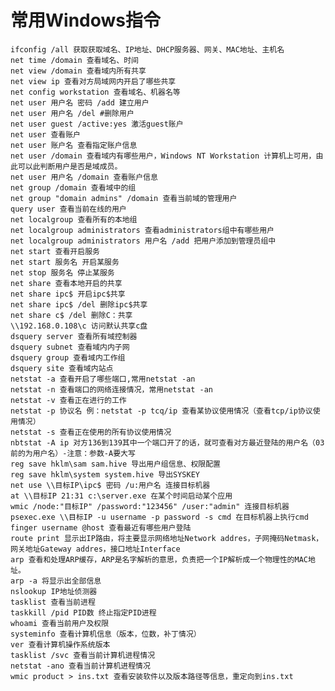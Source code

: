 常用Windows指令
===
    ifconfig /all 获取获取域名、IP地址、DHCP服务器、网关、MAC地址、主机名
    net time /domain 查看域名、时间
    net view /domain 查看域内所有共享
    net view ip 查看对方局域网内开启了哪些共享
    net config workstation 查看域名、机器名等
    net user 用户名 密码 /add 建立用户
    net user 用户名 /del #删除用户
    net user guest /active:yes 激活guest账户
    net user 查看账户
    net user 账户名 查看指定账户信息
    net user /domain 查看域内有哪些用户，Windows NT Workstation 计算机上可用，由此可以此判断用户是否是域成员。
    net user 用户名 /domain 查看账户信息
    net group /domain 查看域中的组
    net group "domain admins" /domain 查看当前域的管理用户
    query user 查看当前在线的用户
    net localgroup 查看所有的本地组
    net localgroup administrators 查看administrators组中有哪些用户
    net localgroup administrators 用户名 /add 把用户添加到管理员组中
    net start 查看开启服务
    net start 服务名 开启某服务
    net stop 服务名 停止某服务
    net share 查看本地开启的共享
    net share ipc$ 开启ipc$共享
    net share ipc$ /del 删除ipc$共享
    net share c$ /del 删除C：共享
    \\192.168.0.108\c 访问默认共享c盘
    dsquery server 查看所有域控制器
    dsquery subnet 查看域内内子网
    dsquery group 查看域内工作组
    dsquery site 查看域内站点
    netstat -a 查看开启了哪些端口,常用netstat -an
    netstat -n 查看端口的网络连接情况，常用netstat -an
    netstat -v 查看正在进行的工作
    netstat -p 协议名 例：netstat -p tcq/ip 查看某协议使用情况（查看tcp/ip协议使用情况）
    netstat -s 查看正在使用的所有协议使用情况
    nbtstat -A ip 对方136到139其中一个端口开了的话，就可查看对方最近登陆的用户名（03前的为用户名）-注意：参数-A要大写
    reg save hklm\sam sam.hive 导出用户组信息、权限配置
    reg save hklm\system system.hive 导出SYSKEY
    net use \\目标IP\ipc$ 密码 /u:用户名 连接目标机器
    at \\目标IP 21:31 c:\server.exe 在某个时间启动某个应用
    wmic /node:"目标IP" /password:"123456" /user:"admin" 连接目标机器
    psexec.exe \\目标IP -u username -p password -s cmd 在目标机器上执行cmd
    finger username @host 查看最近有哪些用户登陆
    route print 显示出IP路由，将主要显示网络地址Network addres，子网掩码Netmask，网关地址Gateway addres，接口地址Interface
    arp 查看和处理ARP缓存，ARP是名字解析的意思，负责把一个IP解析成一个物理性的MAC地址。
    arp -a 将显示出全部信息
    nslookup IP地址侦测器
    tasklist 查看当前进程
    taskkill /pid PID数 终止指定PID进程
    whoami 查看当前用户及权限
    systeminfo 查看计算机信息（版本，位数，补丁情况）
    ver 查看计算机操作系统版本
    tasklist /svc 查看当前计算机进程情况
    netstat -ano 查看当前计算机进程情况
    wmic product > ins.txt 查看安装软件以及版本路径等信息，重定向到ins.txt

